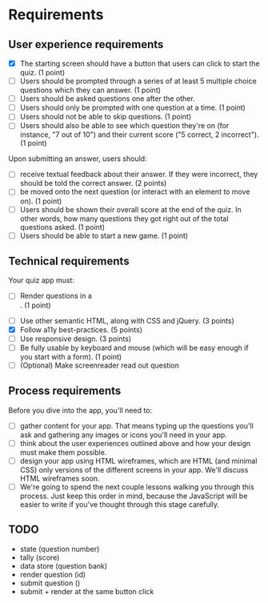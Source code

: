 # Requirements

## User experience requirements

* [x] The starting screen should have a button that users can click to start the quiz. (1 point)
* [ ] Users should be prompted through a series of at least 5 multiple choice questions which they can answer. (1 point)
* [ ] Users should be asked questions one after the other.
* [ ] Users should only be prompted with one question at a time. (1 point)
* [ ] Users should not be able to skip questions. (1 point)
* [ ] Users should also be able to see which question they're on (for instance, "7 out of 10") and their current score ("5 correct, 2 incorrect"). (1 point)

Upon submitting an answer, users should:
* [ ] receive textual feedback about their answer. If they were incorrect, they should be told the correct answer. (2 points)
* [ ] be moved onto the next question (or interact with an element to move on). (1 point)
* [ ] Users should be shown their overall score at the end of the quiz. In other words, how many questions they got right out of the total questions asked. (1 point)
* [ ] Users should be able to start a new game. (1 point)

## Technical requirements
Your quiz app must:

* [ ] Render questions in a <form>. (1 point)
* [ ] Use other semantic HTML, along with CSS and jQuery. (3 points)
* [x] Follow a11y best-practices. (5 points)
* [ ] Use responsive design. (3 points)
* [ ] Be fully usable by keyboard and mouse (which will be easy enough if you start with a form). (1 point)
* [ ] (Optional) Make screenreader read out question

## Process requirements
Before you dive into the app, you'll need to:

* [ ] gather content for your app. That means typing up the questions you'll ask and gathering any images or icons you'll need in your app.
* [ ] think about the user experiences outlined above and how your design must make them possible.
* [ ] design your app using HTML wireframes, which are HTML (and minimal CSS) only versions of the different screens in your app. We'll discuss HTML wireframes soon.
* [ ] We're going to spend the next couple lessons walking you through this process. Just keep this order in mind, because the JavaScript will be easier to write if you've thought through this stage carefully.

## TODO
* state (question number)
* tally (score)
* data store (question bank)
* render question (id)
* submit question ()
* submit + render at the same button click

